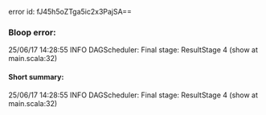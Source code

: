 error id: fJ45h5oZTga5ic2x3PajSA==
### Bloop error:

25/06/17 14:28:55 INFO DAGScheduler: Final stage: ResultStage 4 (show at main.scala:32)
#### Short summary: 

25/06/17 14:28:55 INFO DAGScheduler: Final stage: ResultStage 4 (show at main.scala:32)